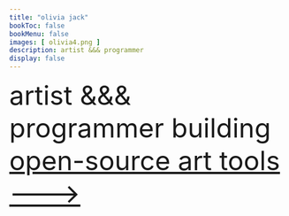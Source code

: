 ```yaml
---
title: "olivia jack"
bookToc: false
bookMenu: false
images: [ olivia4.png ]
description: artist &&& programmer
display: false
---
```


<span style="font-size:3.0rem">artist &&& programmer
 building [open-source art tools --->](/posts)<br>
 </span>
</br>
 </br>
<!-- [++live+visuals](/tags/performance)
  [+++media++design](/tags/media-design)
   [++++teaching](/tags/workshop)
    [++++experiments](/posts) -->
   <!-- , &&& educator -->
<!-- 
also [live performances](/categories/performances/), 
[media design for dance & theater](/tags/media-design), 
[teaching](/tags/workshops), 
[ongoing experiments]  -->

<!-- ![](olivia3.png) -->



